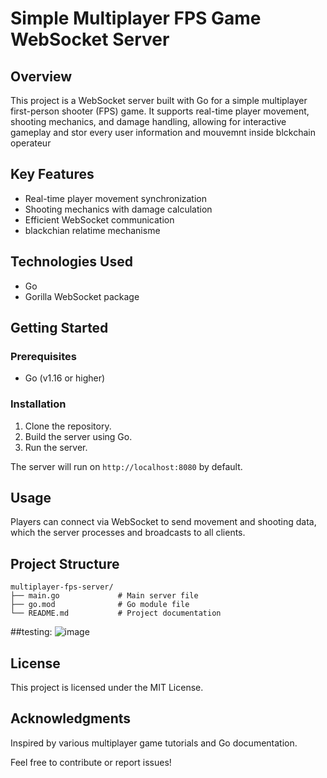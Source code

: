 # Simple Multiplayer FPS Game WebSocket Server

## Overview
This project is a WebSocket server built with Go for a simple multiplayer first-person shooter (FPS) game. It supports real-time player movement, shooting mechanics, and damage handling, allowing for interactive gameplay and stor every user information and mouvemnt inside blckchain operateur 

## Key Features
- Real-time player movement synchronization
- Shooting mechanics with damage calculation
- Efficient WebSocket communication
- blackchian relatime mechanisme 

## Technologies Used
- Go
- Gorilla WebSocket package

## Getting Started

### Prerequisites
- Go (v1.16 or higher)

### Installation

1. Clone the repository.
2. Build the server using Go.
3. Run the server.

The server will run on `http://localhost:8080` by default.

## Usage
Players can connect via WebSocket to send movement and shooting data, which the server processes and broadcasts to all clients.

## Project Structure
```
multiplayer-fps-server/
├── main.go             # Main server file
├── go.mod              # Go module file
└── README.md           # Project documentation
```
 ##testing:
![image](https://github.com/user-attachments/assets/880b1f16-2233-47e0-93ad-30e0287cbbfe)

## License
This project is licensed under the MIT License.

## Acknowledgments
Inspired by various multiplayer game tutorials and Go documentation.

Feel free to contribute or report issues!
